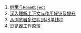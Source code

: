 1.  [继承与` HomeObject `](https://www.php.cn/js-tutorial-406259.html)
2.  [深入理解上下文与作用域链及提升](https://segmentfault.com/a/1190000009041008)
3.  [从浏览器多进程到JS单线程](https://www.cnblogs.com/cangqinglang/p/8963557.html)
4.  [浏览器工作原理](https://www.jianshu.com/p/d616d887953a)
